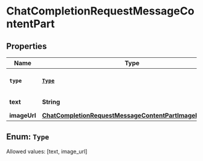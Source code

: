 

# ChatCompletionRequestMessageContentPart


## Properties

Name | Type | Description | Notes
------------ | ------------- | ------------- | -------------
**`type`** | [**`Type`**](#`Type`) | The type of the content part. | 
**text** | **String** | The text content. | 
**imageUrl** | [**ChatCompletionRequestMessageContentPartImageImageUrl**](ChatCompletionRequestMessageContentPartImageImageUrl.md) |  | 


## Enum: `Type`
Allowed values: [text, image_url]




